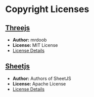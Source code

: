 # Copyright Licenses

## [Threejs](https://github.com/mrdoob/three.js/)
- **Author:** mrdoob
- **License:** MIT License
- [License Details](https://github.com/mrdoob/three.js?tab=MIT-1-ov-file)

## [Sheetjs](https://git.sheetjs.com/sheetjs/sheetjs/)
- **Author:** Authors of SheetJS
- **License:** Apache License
- [License Details](https://git.sheetjs.com/sheetjs/sheetjs/src/branch/master/LICENSE)
